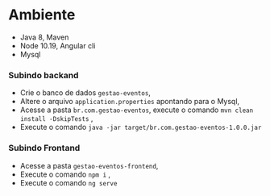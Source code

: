 # Ambiente
- Java 8, Maven
- Node 10.19, Angular cli
- Mysql
### Subindo backand
- Crie o banco de dados `gestao-eventos`,
- Altere o arquivo `application.properties` apontando para o Mysql,
- Acesse a pasta `br.com.gestao-eventos`, execute o comando `mvn clean install -DskipTests` ,
- Execute o comando `java -jar target/br.com.gestao-eventos-1.0.0.jar`
### Subindo Frontand
- Acesse a pasta `gestao-eventos-frontend`,
- Execute o comando `npm i` ,
- Execute o comando `ng serve`